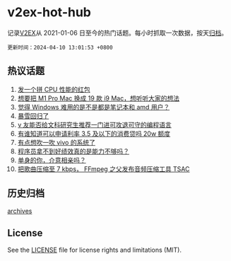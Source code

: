 # v2ex-hot-hub

 记录[V2EX](https://www.v2ex.com/)从 2021-01-06 日至今的热门话题。每小时抓取一次数据，按天[归档](archives)。

`更新时间：2024-04-10 13:01:53 +0800`

## 热议话题

1. [发一个拼 CPU 性能的红包](https://www.v2ex.com/t/1030992)
1. [想要把 M1 Pro Mac 换成 19 款 i9 Mac，想听听大家的想法](https://www.v2ex.com/t/1031070)
1. [觉得 Windows 难用的是不是都是笔记本和 amd 用户？](https://www.v2ex.com/t/1031058)
1. [暴雪回归了](https://www.v2ex.com/t/1031170)
1. [v 友能否给文科研究生推荐一门进可攻退可守的编程语言](https://www.v2ex.com/t/1031166)
1. [有谁知道可以申请利率 3.5 及以下的消费贷吗 20w 额度](https://www.v2ex.com/t/1030947)
1. [有点想吹一吹 vivo 的系统了](https://www.v2ex.com/t/1031206)
1. [程序员拿不到好绩效真的是能力不够吗？](https://www.v2ex.com/t/1031165)
1. [单身的你，介意相亲吗？](https://www.v2ex.com/t/1031054)
1. [把歌曲压缩至 7 kbps， FFmpeg 之父发布音频压缩工具 TSAC](https://www.v2ex.com/t/1030949)

## 历史归档

[archives](archives)

## License

See the [LICENSE](LICENSE) file for license rights and limitations (MIT).

